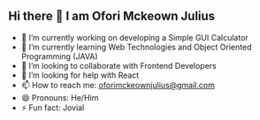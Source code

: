 ## Hi there 👋 I am Ofori Mckeown Julius

- 🔭 I’m currently working on developing a Simple GUI Calculator
- 🌱 I’m currently learning Web Technologies and Object Oriented Programming (JAVA)
- 👯 I’m looking to collaborate with Frontend Developers
- 🤔 I’m looking for help with React
- 📫 How to reach me: oforimckeownjulius@gmail.com
- 😄 Pronouns: He/Him
- ⚡ Fun fact: Jovial

